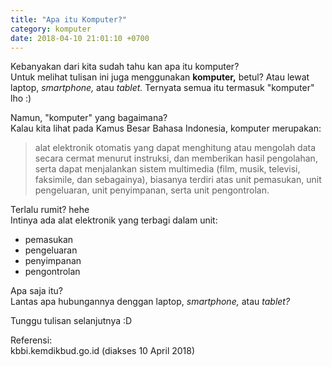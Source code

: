 ```yaml
---
title: "Apa itu Komputer?"
category: komputer
date: 2018-04-10 21:01:10 +0700
---
```


Kebanyakan dari kita sudah tahu kan apa itu komputer?   
Untuk melihat tulisan ini juga menggunakan **komputer,** betul? Atau lewat laptop, *smartphone,* atau *tablet.* Ternyata semua itu termasuk "komputer" lho :)

Namun, "komputer" yang bagaimana?   
Kalau kita lihat pada Kamus Besar Bahasa Indonesia, komputer merupakan:
> alat elektronik otomatis yang dapat menghitung atau mengolah data secara cermat menurut instruksi, dan memberikan hasil pengolahan, serta dapat menjalankan sistem multimedia (film, musik, televisi, faksimile, dan sebagainya), biasanya terdiri atas unit pemasukan, unit pengeluaran, unit penyimpanan, serta unit pengontrolan.

Terlalu rumit? hehe   
Intinya ada alat elektronik yang terbagi dalam unit:
- pemasukan
- pengeluaran
- penyimpanan
- pengontrolan

Apa saja itu?   
Lantas apa hubungannya denggan laptop, *smartphone,* atau *tablet?*

Tunggu tulisan selanjutnya :D


<p class="ref">
Referensi:<br/>
kbbi.kemdikbud.go.id (diakses 10 April 2018)
</p>
